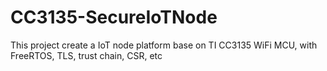 # CC3135-SecureIoTNode
This project create a IoT node platform base on TI CC3135 WiFi MCU, with FreeRTOS, TLS, trust chain, CSR, etc
